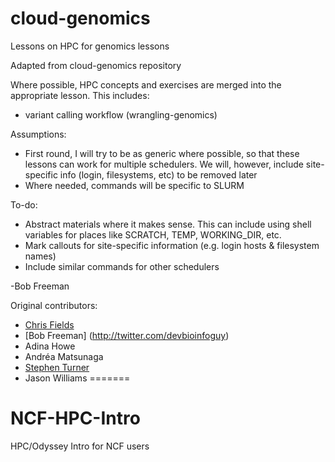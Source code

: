 # cloud-genomics
Lessons on HPC for genomics lessons

Adapted from cloud-genomics repository

Where possible, HPC concepts and exercises are merged into the appropriate lesson.
This includes:
* variant calling workflow (wrangling-genomics)

Assumptions:
* First round, I will try to be as generic where possible, so that these lessons can work for multiple schedulers. We will, however, include site-specific info (login, filesystems, etc) to be removed later
* Where needed, commands will be specific to SLURM


To-do:
* Abstract materials where it makes sense. This can include using shell variables for places like SCRATCH, TEMP, WORKING_DIR, etc.
* Mark callouts for site-specific information (e.g. login hosts & filesystem names)
* Include similar commands for other schedulers

-Bob Freeman


Original contributors:
* [Chris Fields](http://www.bioperl.org/wiki/User:Cjfields)
* [Bob Freeman] (http://twitter.com/devbioinfoguy)
* Adina Howe
* Andréa Matsunaga
* [Stephen Turner](https://twitter.com/genetics_blog)
* Jason Williams
=======
# NCF-HPC-Intro
HPC/Odyssey Intro for NCF users

